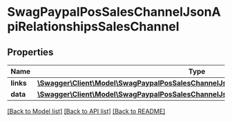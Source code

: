 # SwagPaypalPosSalesChannelJsonApiRelationshipsSalesChannel

## Properties
Name | Type | Description | Notes
------------ | ------------- | ------------- | -------------
**links** | [**\Swagger\Client\Model\SwagPaypalPosSalesChannelJsonApiRelationshipsSalesChannelLinks**](SwagPaypalPosSalesChannelJsonApiRelationshipsSalesChannelLinks.md) |  | [optional] 
**data** | [**\Swagger\Client\Model\SwagPaypalPosSalesChannelJsonApiRelationshipsSalesChannelData**](SwagPaypalPosSalesChannelJsonApiRelationshipsSalesChannelData.md) |  | [optional] 

[[Back to Model list]](../../README.md#documentation-for-models) [[Back to API list]](../../README.md#documentation-for-api-endpoints) [[Back to README]](../../README.md)

